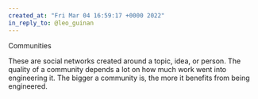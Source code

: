 ```yaml
---
created_at: "Fri Mar 04 16:59:17 +0000 2022"
in_reply_to: @leo_guinan
---
```


Communities

These are social networks created around a topic, idea, or person. The quality of a community depends a lot on how much work went into engineering it. The bigger a community is, the more it benefits from being engineered.
